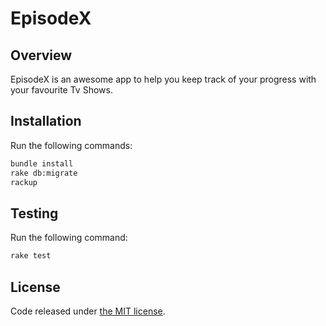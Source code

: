 # EpisodeX

## Overview
EpisodeX is an awesome app to help you keep track of your progress with your favourite Tv Shows.

## Installation
Run the following commands:

```bash
bundle install
rake db:migrate
rackup
```

## Testing
Run the following command:

```bash
rake test
```

## License
Code released under [the MIT license](https://github.com/adria-stef/EpisodeX/blob/master/LICENSE).
